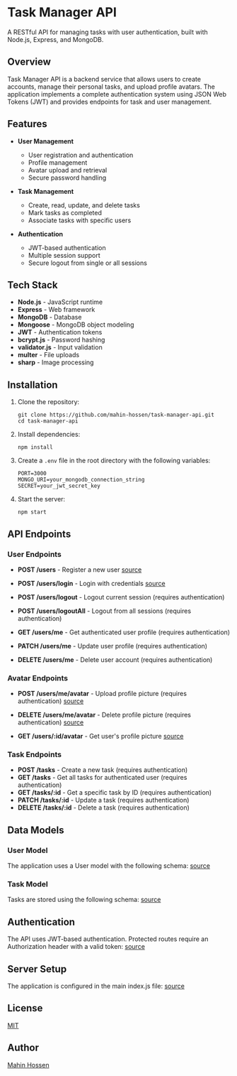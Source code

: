 # Task Manager API

A RESTful API for managing tasks with user authentication, built with Node.js, Express, and MongoDB.

## Overview

Task Manager API is a backend service that allows users to create accounts, manage their personal tasks, and upload profile avatars. The application implements a complete authentication system using JSON Web Tokens (JWT) and provides endpoints for task and user management.

## Features

- **User Management**
  - User registration and authentication
  - Profile management
  - Avatar upload and retrieval
  - Secure password handling

- **Task Management**
  - Create, read, update, and delete tasks
  - Mark tasks as completed
  - Associate tasks with specific users

- **Authentication**
  - JWT-based authentication
  - Multiple session support
  - Secure logout from single or all sessions

## Tech Stack

- **Node.js** - JavaScript runtime
- **Express** - Web framework
- **MongoDB** - Database
- **Mongoose** - MongoDB object modeling
- **JWT** - Authentication tokens
- **bcrypt.js** - Password hashing
- **validator.js** - Input validation
- **multer** - File uploads
- **sharp** - Image processing

## Installation

1. Clone the repository:
   ```
   git clone https://github.com/mahin-hossen/task-manager-api.git
   cd task-manager-api
   ```

2. Install dependencies:
   ```
   npm install
   ```

3. Create a `.env` file in the root directory with the following variables:
   ```
   PORT=3000
   MONGO_URI=your_mongodb_connection_string
   SECRET=your_jwt_secret_key
   ```

4. Start the server:
   ```
   npm start
   ```

## API Endpoints

### User Endpoints

- **POST /users** - Register a new user [source](https://github.com/mahin-hossen/task-manager-api/blob/main/src/routers/user.js#L9-L20) 

- **POST /users/login** - Login with credentials [source](https://github.com/mahin-hossen/task-manager-api/blob/main/src/routers/user.js#L22-L31) 

- **POST /users/logout** - Logout current session (requires authentication)

- **POST /users/logoutAll** - Logout from all sessions (requires authentication)

- **GET /users/me** - Get authenticated user profile (requires authentication)

- **PATCH /users/me** - Update user profile (requires authentication)

- **DELETE /users/me** - Delete user account (requires authentication)

### Avatar Endpoints

- **POST /users/me/avatar** - Upload profile picture (requires authentication) [source](https://github.com/mahin-hossen/task-manager-api/blob/main/src/routers/user.js#L118-L129) 

- **DELETE /users/me/avatar** - Delete profile picture (requires authentication) [source](https://github.com/mahin-hossen/task-manager-api/blob/main/src/routers/user.js#L131-L135) 

- **GET /users/:id/avatar** - Get user's profile picture [source](https://github.com/mahin-hossen/task-manager-api/blob/main/src/routers/user.js#L137-L150) 

### Task Endpoints

- **POST /tasks** - Create a new task (requires authentication)
- **GET /tasks** - Get all tasks for authenticated user (requires authentication)
- **GET /tasks/:id** - Get a specific task by ID (requires authentication)
- **PATCH /tasks/:id** - Update a task (requires authentication)
- **DELETE /tasks/:id** - Delete a task (requires authentication)

## Data Models

### User Model

The application uses a User model with the following schema: [source](https://github.com/mahin-hossen/task-manager-api/blob/main/src/model/userModel.js#L7-L53) 

### Task Model

Tasks are stored using the following schema: [source](https://github.com/mahin-hossen/task-manager-api/blob/main/src/model/taskModel.js#L2-L19) 

## Authentication

The API uses JWT-based authentication. Protected routes require an Authorization header with a valid token: [source](https://github.com/mahin-hossen/task-manager-api/blob/main/src/middleware/auth.js#L4-L17) 

## Server Setup

The application is configured in the main index.js file: [source](https://github.com/mahin-hossen/task-manager-api/blob/main/src/index.js#L1-L18) 

## License

[MIT](LICENSE)

## Author

[Mahin Hossen](https://github.com/mahin-hossen)
